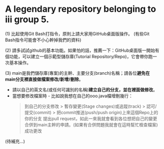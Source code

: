 # A legendary repository belonging to iii group 5.

(1) 比起使用Git Bash打指令，原則上請大家用GitHub桌面版操作。 (有些Git Bash指令可能會不小心幹掉我們的資料)

(2) 請多試試github的基本功能。如果怕的話，推薦一下：GitHub桌面版一開始有個功能，可以建立一個示範型儲存庫(Tutorial Repository/Repo)，它會帶你跑一次基本操作。
 
(3) main是我們儲存庫(專案)的主幹、主要分支(branch)名稱；請各位**避免在main分支裡直接做檔案修改/新增/刪除**。 
 - 請以自己的英文名(或任何可識別的名稱)**建立自己的分支，並在裡面做修改**。
 - 當想要修改檔案時 - 比如說我想在自己的ooo.java檔增刪幾行：
   > 到自己的分支修改 > 暫存變更(Stage changes)或追蹤(track) > 認可/提交(commit) > 把commit推送(push/push origin)上來這個Repo上的你的分支
   > 提出pull request，如此一來我就會看到各位想把自己的變更合併到main主幹的申請。(如果有合併問題我就會在這時幫忙檢查檔案)
   > 成功更改
   
(待補充...)
